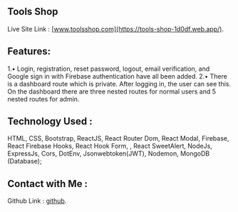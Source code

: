 ## Tools Shop

Live Site Link :  [www.toolsshop.com](https://tools-shop-1d0df.web.app/).

## Features:
1.•	Login, registration, reset password, logout, email verification, and Google sign in with Firebase authentication have all been added.
2.•	There is a dashboard route which is private. After logging in, the user can see this. On the dashboard there are three nested routes for normal users and 5 nested routes for admin.


## Technology Used : 
HTML, CSS, Bootstrap, ReactJS, React Router Dom, React Modal, Firebase, React Firebase Hooks, React Hook Form, , React SweetAlert, NodeJs, ExpressJs, Cors, DotEnv, Jsonwebtoken(JWT), Nodemon, MongoDB (Database);

## Contact with Me :
Github Link :  [github](https://github.com/bakul11).
